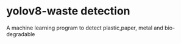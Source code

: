 # yolov8-waste detection
 A machine learning program to detect plastic,paper, metal and bio-degradable 
